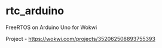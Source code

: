 # rtc_arduino
FreeRTOS on Arduino Uno for Wokwi

Project - https://wokwi.com/projects/352062508893755393
